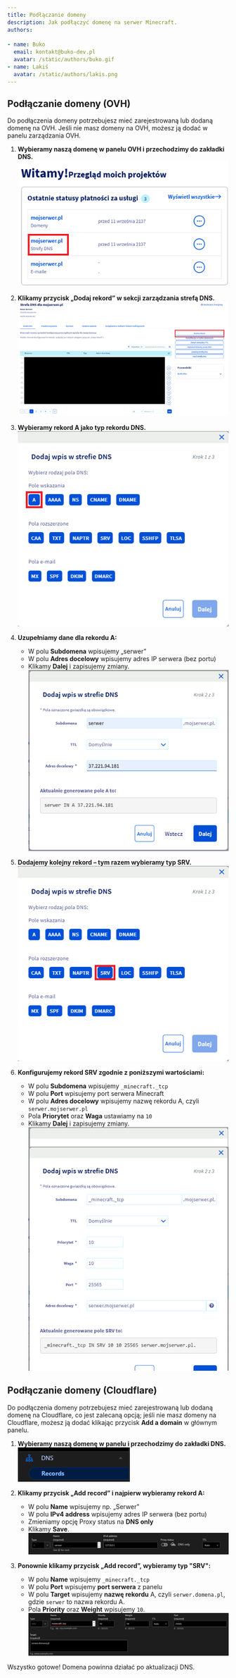 ```yaml
---
title: Podłączanie domeny
description: Jak podłączyć domenę na serwer Minecraft.
authors:

- name: Buko
  email: kontakt@buko-dev.pl
  avatar: /static/authors/buko.gif
- name: Lakiś
  avatar: /static/authors/lakis.png
---
```

## Podłączanie domeny (OVH)
Do podłączenia domeny potrzebujesz mieć zarejestrowaną lub dodaną domenę na OVH. Jeśli nie masz domeny na OVH, możesz ją dodać w panelu zarządzania OVH.

1. **Wybieramy naszą domenę w panelu OVH i przechodzimy do zakładki DNS.**  
   ![Wybór DNS w panelu](/static/minecraft/domain-step1.png)

2. **Klikamy przycisk „Dodaj rekord” w sekcji zarządzania strefą DNS.**  
   ![Dodawanie rekordu](/static/minecraft/domain-step2.png)

3. **Wybieramy rekord A jako typ rekordu DNS.**  
   ![Wybór rekordu A](/static/minecraft/domain-step3.png)

4. **Uzupełniamy dane dla rekordu A:**  
   - W polu __Subdomena__ wpisujemy „serwer”
   - W polu __Adres docelowy__ wpisujemy adres IP serwera (bez portu)
   - Klikamy __Dalej__ i zapisujemy zmiany.  
   ![Konfiguracja rekordu A](/static/minecraft/domain-step4.png)

5. **Dodajemy kolejny rekord – tym razem wybieramy typ SRV.**  
   ![Wybór rekordu SRV](/static/minecraft/domain-step5.png)

6. **Konfigurujemy rekord SRV zgodnie z poniższymi wartościami:**  
   - W polu __Subdomena__ wpisujemy `_minecraft._tcp`
   - W polu __Port__ wpisujemy port serwera Minecraft
   - W polu __Adres docelowy__ wpisujemy nazwę rekordu A, czyli `serwer.mojserwer.pl`
   - Pola __Priorytet__ oraz __Waga__ ustawiamy na `10`
   - Klikamy __Dalej__ i zapisujemy zmiany.  
   ![Konfiguracja rekordu SRV](/static/minecraft/domain-step6.png)

## Podłączanie domeny (Cloudflare)
Do podłączenia domeny potrzebujesz mieć zarejestrowaną lub dodaną domenę na Cloudflare, co jest zalecaną opcją; jeśli nie masz domeny na Cloudflare, możesz ją dodać klikając przycisk __Add a domain__ w głównym panelu.

1. **Wybieramy naszą domenę w panelu i przechodzimy do zakładki DNS.**  
   ![Wybór DNS w panelu](/static/minecraft/domena-1.png)

2. **Klikamy przycisk „Add record” i najpierw wybieramy rekord A:**  
   - W polu __Name__ wpisujemy np. „Serwer”
   - W polu __IPv4 address__ wpisujemy adres IP serwera (bez portu)
   - Zmieniamy opcję Proxy status na __DNS only__
   - Klikamy __Save__.  
   ![Rekord A](/static/minecraft/domena-2.png)

3. **Ponownie klikamy przycisk „Add record”, wybieramy typ "SRV":**  
   - W polu __Name__ wpisujemy `_minecraft._tcp`
   - W polu __Port__ wpisujemy __port serwera__ z panelu
   - W polu __Target__ wpisujemy __nazwę rekordu__ A, czyli `serwer.domena.pl`, gdzie `serwer` to nazwa rekordu A.
   - Pola __Priority__ oraz __Weight__ wpisujemy `10`.  
   ![Rekord SRV](/static/minecraft/domena-3.png)

Wszystko gotowe! Domena powinna działać po aktualizacji DNS.
